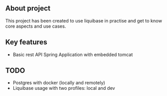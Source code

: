 ## About project

This project has been created to use liquibase in practise and get to know core aspects and use cases.

## Key features
- Basic rest API Spring Application with embedded tomcat

## TODO
- Postgres with docker (locally and remotely)
- Liquibase usage with two profiles: local and dev